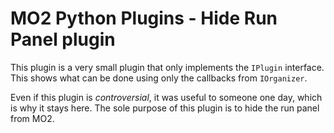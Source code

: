 # MO2 Python Plugins - Hide Run Panel plugin

This plugin is a very small plugin that only implements the `IPlugin` interface. This
shows what can be done using only the callbacks from `IOrganizer`.

Even if this plugin is *controversial*, it was useful to someone one day, which is
why it stays here. The sole purpose of this plugin is to hide the run panel from MO2.
